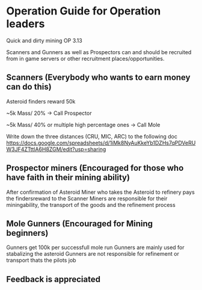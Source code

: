 # Operation Guide for Operation leaders

Quick and dirty mining OP 3.13

Scanners and Gunners as well as Prospectors can and should be recruited from in game servers or other recruitment places/opportunities.

## Scanners (Everybody who wants to earn money can do this)
Asteroid finders reward 50k

~5k Mass/ 20% -> Call Prospector

~5k Mass/ 40% or multiple high percentage ones -> Call Mole

Write down the three distances (CRU, MIC, ARC) to the following doc
https://docs.google.com/spreadsheets/d/1iMk8NyAuKkeYb1DZHs7qPDVeRUW3JF4ZTttlA6H8ZGM/edit?usp=sharing



## Prospector miners (Encouraged for those who have faith in their mining ability)
After confirmation of Asteroid Miner who takes the Asteroid to refinery pays the findersreward to the Scanner
Miners are responsible for their miningability, the transport of the goods and the refinement process

## Mole Gunners (Encouraged for Mining beginners)
Gunners get 100k per successfull mole run
Gunners are mainly used for stabalizing the asteroid
Gunners are not responsible for refinement or transport thats the pilots job



## Feedback is appreciated
